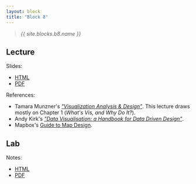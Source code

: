 ```yaml
---
layout: block
title: "Block 8"
---
```


> *{{ site.blocks.b8.name }}*

## Lecture

Slides:

- [HTML]({{site.baseurl}}/slidedecks/lecture_08.html)
- [PDF]({{site.baseurl}}/slidedecks/lecture_08.pdf)

References:

- Tamara Munzner's [*"Visualization Analysis & Design"*](https://www.cs.ubc.ca/~tmm/vadbook/). This lecture draws mostly on Chapter 1 (*What's Vis, and Why Do It?*).
- Andy Kirk's [*"Data Visualisation: a Handbook for Data Driven Design"*](https://www.visualisingdata.com/book/).
- Mapbox's [Guide to Map Design](https://www.mapbox.com/designers).

## Lab

Notes:

- [HTML]({{site.baseurl}}/labs/lab_08.html)
- [PDF]({{site.baseurl}}/labs/lab_08.pdf)

